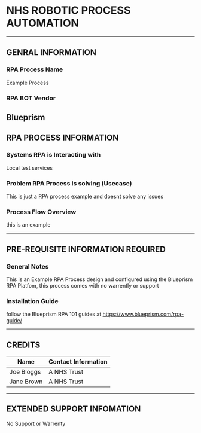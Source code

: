 # NHS ROBOTIC PROCESS AUTOMATION

--------------------------------------------------------------------------------
## GENRAL INFORMATION
### RPA Process Name
Example Process

### RPA BOT Vendor
Blueprism
--------------------------------------------------------------------------------
## RPA PROCESS INFORMATION
### Systems RPA is Interacting with
Local test services

### Problem RPA Process is solving (Usecase)
This is just a RPA process example and doesnt solve any issues

### Process Flow Overview
this is an example

--------------------------------------------------------------------------------
## PRE-REQUISITE INFORMATION REQUIRED
### General Notes
This is an Example RPA Process design and configured using the Blueprism RPA Platfom, this process comes with no warrently or support

### Installation Guide
follow the Blueprism RPA 101 guides at https://www.blueprism.com/rpa-guide/

--------------------------------------------------------------------------------
## CREDITS

| Name | Contact Information |
| ----------- | ----------- |
| Joe Bloggs | A NHS Trust |
| Jane Brown | A NHS Trust |
--------------------------------------------------------------------------------
## EXTENDED SUPPORT INFOMATION

No Support or Warrenty 
